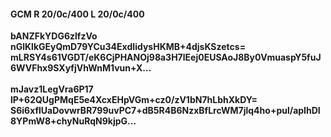#### GCM R 20/0c/400 L 20/0c/400
**bANZFkYDG6zlfzVo**<br/>**nGlKlkGEyQmD79YCu34ExdIidysHKMB+4djsKSzetcs=**<br/>**mLRSY4s61VGDT/eK6CjPHANOj98a3H7lEej0EUSAoJ8By0VmuaspY5fuJ6WVFhx9SXyfjVhWnM1vun+X...**<br/><br/>
**mJavz1LegVra6P17**<br/>**lP+62QUgPMqE5e4XcxEHpVGm+cz0/zV1bN7hLbhXkDY=**<br/>**S6i6xflUaDovwrBR799uvPC7+dB5R4B6NzxBfLrcWM7jlq4ho+pul/apIhDI8YPmW8+chyNuRqN9kjpG...**